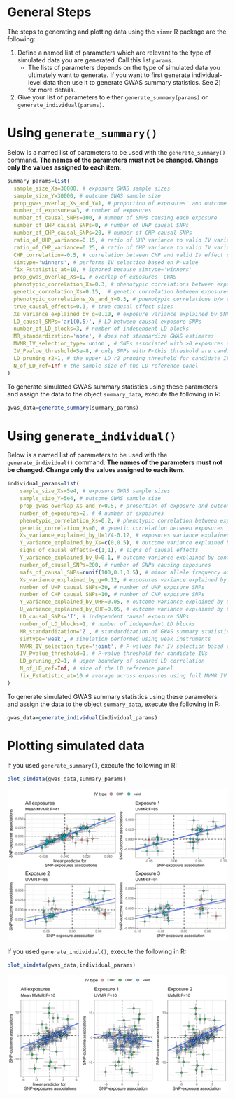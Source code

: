 # General Steps
The steps to generating and plotting data using the ```simmr``` R package are the following:
1) Define a named list of parameters which are relevant to the type of simulated data you are generated. Call this list ```params```. 
    - The lists of parameters depends on the type of simulated data you ultimately want to generate. If you want to first generate individual-level data then use it to generate GWAS summary statistics. See 2) for more details.
2) Give your list of parameters to either ```generate_summary(params)``` or ```generate_individual(params)```.

# Using ```generate_summary()```
Below is a named list of parameters to be used with the ```generate_summary()``` command. **The names of the parameters must not be changed. Change only the values assigned to each item**.
```R
summary_params=list(
  sample_size_Xs=30000, # exposure GWAS sample sizes
  sample_size_Y=30000, # outcome GWAS sample size
  prop_gwas_overlap_Xs_and_Y=1, # proportion of exposures' and outcome GWAS overlap
  number_of_exposures=3, # number of exposures
  number_of_causal_SNPs=100, # number of SNPs causing each exposure
  number_of_UHP_causal_SNPs=0, # number of UHP causal SNPs
  number_of_CHP_causal_SNPs=20, # number of CHP causal SNPs
  ratio_of_UHP_variance=0.15, # ratio of UHP variance to valid IV variance
  ratio_of_CHP_variance=0.25, # ratio of CHP variance to valid IV variance
  CHP_correlation=-0.5, # correlation between CHP and valid IV effect sizes
  simtype='winners', # performs IV selection based on P-value
  fix_Fstatistic_at=10, # ignored because simtype='winners'
  prop_gwas_overlap_Xs=1, # overlap of exposures' GWAS
  phenotypic_correlation_Xs=0.3, # phenotypic correlations between exposures
  genetic_correlation_Xs=0.15,  # genetic correlation between exposures
  phenotypic_correlations_Xs_and_Y=0.3, # phenotypic correlations b/w exposures and outcome
  true_causal_effects=0.3, # true causal effect sizes
  Xs_variance_explained_by_g=0.10, # exposure variance explained by SNPs
  LD_causal_SNPs='ar1(0.5)', # LD between causal exposure SNPs
  number_of_LD_blocks=3, # number of independent LD blocks
  MR_standardization='none', # does not standardize GWAS estimates
  MVMR_IV_selection_type='union', # SNPs associated with >0 exposures are candidate IVs
  IV_Pvalue_threshold=5e-8, # only SNPs with P<this threshold are candidate IVs
  LD_pruning_r2=1, # the upper LD r2 pruning threshold for candidate IVs
  N_of_LD_ref=Inf # the sample size of the LD reference panel
)
```
To generate simulated GWAS summary statistics using these parameters and assign the data to the object ```summary_data```, execute the following in R:
```R
gwas_data=generate_summary(summary_params)
```

# Using ```generate_individual()```
Below is a named list of parameters to be used with the ```generate_individual()``` command. **The names of the parameters must not be changed. Change only the values assigned to each item**.
```R
individual_params=list(
    sample_size_Xs=5e4, # exposure GWAS sample sizes
    sample_size_Y=5e4, # outcome GWAS sample size
    prop_gwas_overlap_Xs_and_Y=0.5, # proportion of exposure and outcome GWAS overlap
    number_of_exposures=2, # 4 number of exposures
    phenotypic_correlation_Xs=0.2, # phenotypic correlation between exposures
    genetic_correlation_Xs=0, # genetic correlation between exposures
    Xs_variance_explained_by_U=1/4-0.12, # exposures variance explained by confounder
    Y_variance_explained_by_Xs=c(0,0.5), # outcome variance explained by exposures
    signs_of_causal_effects=c(1,1), # signs of causal effects
    Y_variance_explained_by_U=0.1, # outcome variance explained by confounder
    number_of_causal_SNPs=200, # number of SNPs causing exposures
    mafs_of_causal_SNPs=runif(100,0.1,0.5), # minor allele frequency of causal SNPs
    Xs_variance_explained_by_g=0.12, # exposures variance explained by SNPs 
    number_of_UHP_causal_SNPs=30, # number of UHP exposure SNPs
    number_of_CHP_causal_SNPs=10, # number of CHP exposure SNPs
    Y_variance_explained_by_UHP=0.05, # outcome variance explained by UHP SNPs
    U_variance_explained_by_CHP=0.05, # outcome variance explained by CHP SNPs
    LD_causal_SNPs='I', # independent causal exposure SNPs
    number_of_LD_blocks=1, # number of independent LD blocks
    MR_standardization='Z', # standardization of GWAS summary statistics 
    simtype='weak', # simulation performed using weak instruments
    MVMR_IV_selection_type='joint', # P-values for IV selection based on joint test for exposures
    IV_Pvalue_threshold=1, # P-value threshold for candidate IVs
    LD_pruning_r2=1, # upper boundary of squared LD correlation
    N_of_LD_ref=Inf, # size of the LD reference panel
    fix_Fstatistic_at=10 # average across exposures using full MVMR IV set
)
```
To generate simulated GWAS summary statistics using these parameters and assign the data to the object ```summary_data```, execute the following in R:
```R
gwas_data=generate_individual(individual_params)
```
# Plotting simulated data

If you used ```generate_summary()```, execute the following in R:
```R
plot_simdata(gwas_data,summary_params) 
```
![](p1.svg)

If you used ```generate_individual()```, execute the following in R:
```R
plot_simdata(gwas_data,individual_params) 
```
![](p2.svg)
